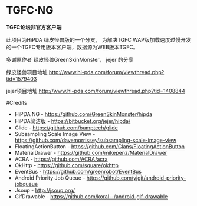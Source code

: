 # TGFC·NG

**TGFC论坛非官方客户端**

此项目为HiPDA 绿皮怪兽版的一个分支，
为解决TGFC WAP版加载速度过慢开发的一个TGFC专用版本客户端，数据源为WEB版本TGFC。


多谢原作者 绿皮怪兽GreenSkinMonster， jejer 的分享

绿皮怪兽项目地址 http://www.hi-pda.com/forum/viewthread.php?tid=1579403

jejer项目地址 http://www.hi-pda.com/forum/viewthread.php?tid=1408844

#Credits
- HiPDA·NG - https://github.com/GreenSkinMonster/hipda
- HiPDA简洁版 - https://bitbucket.org/jejer/hipda/
- Glide - https://github.com/bumptech/glide
- Subsampling Scale Image View - https://github.com/davemorrissey/subsampling-scale-image-view
- FloatingActionButton - https://github.com/Clans/FloatingActionButton
- MaterialDrawer - https://github.com/mikepenz/MaterialDrawer
- ACRA - https://github.com/ACRA/acra
- OkHttp - https://github.com/square/okhttp
- EventBus - https://github.com/greenrobot/EventBus
- Android Priority Job Queue - https://github.com/yigit/android-priority-jobqueue
- Jsoup - http://jsoup.org/
- GifDrawable - https://github.com/koral--/android-gif-drawable
